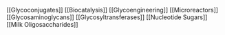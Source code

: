[[Glycoconjugates]]
[[Biocatalysis]]
[[Glycoengineering]]
[[Microreactors]]
[[Glycosaminoglycans]]
[[Glycosyltransferases]]
[[Nucleotide Sugars]]
[[Milk Oligosaccharides]]
